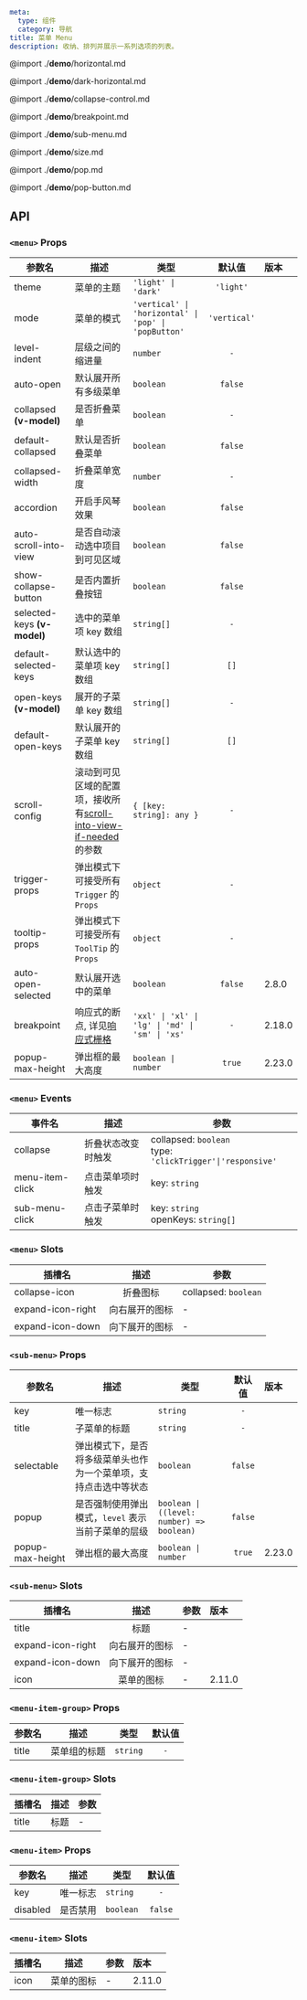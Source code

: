 ```yaml
meta:
  type: 组件
  category: 导航
title: 菜单 Menu
description: 收纳、排列并展示一系列选项的列表。
```

@import ./__demo__/horizontal.md

@import ./__demo__/dark-horizontal.md

@import ./__demo__/collapse-control.md

@import ./__demo__/breakpoint.md

@import ./__demo__/sub-menu.md

@import ./__demo__/size.md

@import ./__demo__/pop.md

@import ./__demo__/pop-button.md

## API


### `<menu>` Props

|参数名|描述|类型|默认值|版本|
|---|---|---|:---:|:---|
|theme|菜单的主题|`'light' \| 'dark'`|`'light'`||
|mode|菜单的模式|`'vertical' \| 'horizontal' \| 'pop' \| 'popButton'`|`'vertical'`||
|level-indent|层级之间的缩进量|`number`|`-`||
|auto-open|默认展开所有多级菜单|`boolean`|`false`||
|collapsed **(v-model)**|是否折叠菜单|`boolean`|`-`||
|default-collapsed|默认是否折叠菜单|`boolean`|`false`||
|collapsed-width|折叠菜单宽度|`number`|`-`||
|accordion|开启手风琴效果|`boolean`|`false`||
|auto-scroll-into-view|是否自动滚动选中项目到可见区域|`boolean`|`false`||
|show-collapse-button|是否内置折叠按钮|`boolean`|`false`||
|selected-keys **(v-model)**|选中的菜单项 key 数组|`string[]`|`-`||
|default-selected-keys|默认选中的菜单项 key 数组|`string[]`|`[]`||
|open-keys **(v-model)**|展开的子菜单 key 数组|`string[]`|`-`||
|default-open-keys|默认展开的子菜单 key 数组|`string[]`|`[]`||
|scroll-config|滚动到可见区域的配置项，接收所有[scroll-into-view-if-needed](https://github.com/stipsan/scroll-into-view-if-needed)的参数|`{ [key: string]: any }`|`-`||
|trigger-props|弹出模式下可接受所有 `Trigger` 的 `Props`|`object`|`-`||
|tooltip-props|弹出模式下可接受所有 `ToolTip` 的 `Props`|`object`|`-`||
|auto-open-selected|默认展开选中的菜单|`boolean`|`false`|2.8.0|
|breakpoint|响应式的断点, 详见[响应式栅格](/vue/component/grid)|`'xxl' \| 'xl' \| 'lg' \| 'md' \| 'sm' \| 'xs'`|`-`|2.18.0|
|popup-max-height|弹出框的最大高度|`boolean \| number`|`true`|2.23.0|
### `<menu>` Events

|事件名|描述|参数|
|---|---|---|
|collapse|折叠状态改变时触发|collapsed: `boolean`<br>type: `'clickTrigger'\|'responsive'`|
|menu-item-click|点击菜单项时触发|key: `string`|
|sub-menu-click|点击子菜单时触发|key: `string`<br>openKeys: `string[]`|
### `<menu>` Slots

|插槽名|描述|参数|
|---|:---:|---|
|collapse-icon|折叠图标|collapsed: `boolean`|
|expand-icon-right|向右展开的图标|-|
|expand-icon-down|向下展开的图标|-|




### `<sub-menu>` Props

|参数名|描述|类型|默认值|版本|
|---|---|---|:---:|:---|
|key|唯一标志|`string`|`-`||
|title|子菜单的标题|`string`|`-`||
|selectable|弹出模式下，是否将多级菜单头也作为一个菜单项，支持点击选中等状态|`boolean`|`false`||
|popup|是否强制使用弹出模式，`level` 表示当前子菜单的层级|`boolean \| ((level: number) => boolean)`|`false`||
|popup-max-height|弹出框的最大高度|`boolean \| number`|`true`|2.23.0|
### `<sub-menu>` Slots

|插槽名|描述|参数|版本|
|---|:---:|---|:---|
|title|标题|-||
|expand-icon-right|向右展开的图标|-||
|expand-icon-down|向下展开的图标|-||
|icon|菜单的图标|-|2.11.0|




### `<menu-item-group>` Props

|参数名|描述|类型|默认值|
|---|---|---|:---:|
|title|菜单组的标题|`string`|`-`|
### `<menu-item-group>` Slots

|插槽名|描述|参数|
|---|:---:|---|
|title|标题|-|




### `<menu-item>` Props

|参数名|描述|类型|默认值|
|---|---|---|:---:|
|key|唯一标志|`string`|`-`|
|disabled|是否禁用|`boolean`|`false`|
### `<menu-item>` Slots

|插槽名|描述|参数|版本|
|---|:---:|---|:---|
|icon|菜单的图标|-|2.11.0|


